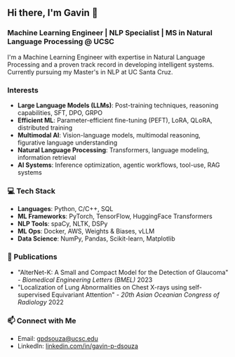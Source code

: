 ## Hi there, I'm Gavin 👋

### Machine Learning Engineer | NLP Specialist | MS in Natural Language Processing @ UCSC

I'm a Machine Learning Engineer with expertise in Natural Language Processing and a proven track record in developing intelligent systems. Currently pursuing my Master's in NLP at UC Santa Cruz.

###    Interests

- **Large Language Models (LLMs)**: Post-training techniques, reasoning capabilities, SFT, DPO, GRPO
- **Efficient ML**: Parameter-efficient fine-tuning (PEFT), LoRA, QLoRA, distributed training
- **Multimodal AI**: Vision-language models, multimodal reasoning, figurative language understanding
- **Natural Language Processing**: Transformers, language modeling, information retrieval
- **AI Systems**: Inference optimization, agentic workflows, tool-use, RAG systems

### 💻 Tech Stack

- **Languages**: Python, C/C++, SQL
- **ML Frameworks**: PyTorch, TensorFlow, HuggingFace Transformers
- **NLP Tools**: spaCy, NLTK, DSPy
- **ML Ops**: Docker, AWS, Weights & Biases, vLLM
- **Data Science**: NumPy, Pandas, Scikit-learn, Matplotlib

### 📝 Publications

- "AlterNet-K: A Small and Compact Model for the Detection of Glaucoma" - *Biomedical Engineering Letters (BMEL)* 2023
- "Localization of Lung Abnormalities on Chest X-rays using self-supervised Equivariant Attention" - *20th Asian Oceanian Congress of Radiology* 2022

### 📫 Connect with Me

- Email: gpdsouza@ucsc.edu
- LinkedIn: [linkedin.com/in/gavin-p-dsouza](https://www.linkedin.com/in/gavin-p-dsouza)

<!--
**gavin-d26/gavin-d26** is a ✨ _special_ ✨ repository because its `README.md` (this file) appears on your GitHub profile.

Here are some ideas to get you started:

- 🔭 I'm currently working on ...
- 🌱 I'm currently learning ...
- 👯 I'm looking to collaborate on ...
- 🤔 I'm looking for help with ...
- 💬 Ask me about ...
- 📫 How to reach me: ...
- 😄 Pronouns: ...
- ⚡ Fun fact: ...
-->

